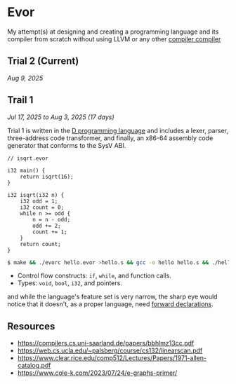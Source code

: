 # Evor

My attempt(s) at designing and creating a programming language and its compiler from scratch without using LLVM or any other [compiler compiler](https://www.gnu.org/software/bison/manual/html_node/Yacc.html)

## Trial 2 (Current)

*Aug 9, 2025*

## Trail 1

*Jul 17, 2025 to Aug 3, 2025 (17 days)*

Trial 1 is written in the [D programming language](https://dlang.org/) and includes a lexer, parser, three-address code transformer, and finally, an x86-64 assembly code generator that conforms to the SysV ABI.

```
// isqrt.evor

i32 main() {
    return isqrt(16);
}

i32 isqrt(i32 n) {
    i32 odd = 1;
    i32 count = 0;
    while n >= odd {
        n = n - odd;
        odd += 2;
        count += 1;
    }
    return count;
}
```

```sh
$ make && ./evorc hello.evor >hello.s && gcc -o hello hello.s && ./hello
```

- Control flow constructs: `if`, `while`, and function calls.
- Types: `void`, `bool`, `i32`, and pointers.

and while the language's feature set is very narrow, the sharp eye would notice that it doesn't, as a proper language, need [forward declarations](https://en.wikipedia.org/wiki/Forward_declaration).

## Resources

- https://compilers.cs.uni-saarland.de/papers/bbhlmz13cc.pdf
- https://web.cs.ucla.edu/~palsberg/course/cs132/linearscan.pdf
- https://www.clear.rice.edu/comp512/Lectures/Papers/1971-allen-catalog.pdf
- https://www.cole-k.com/2023/07/24/e-graphs-primer/
